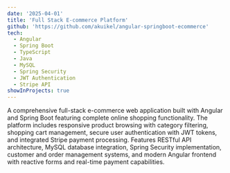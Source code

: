 ```yaml
---
date: '2025-04-01'
title: 'Full Stack E-commerce Platform'
github: 'https://github.com/akuikel/angular-springboot-ecommerce'
tech:
  - Angular
  - Spring Boot
  - TypeScript
  - Java
  - MySQL
  - Spring Security
  - JWT Authentication
  - Stripe API
showInProjects: true
---
```


A comprehensive full-stack e-commerce web application built with Angular and Spring Boot featuring complete online shopping functionality. The platform includes responsive product browsing with category filtering, shopping cart management, secure user authentication with JWT tokens, and integrated Stripe payment processing. Features RESTful API architecture, MySQL database integration, Spring Security implementation, customer and order management systems, and modern Angular frontend with reactive forms and real-time payment capabilities.
